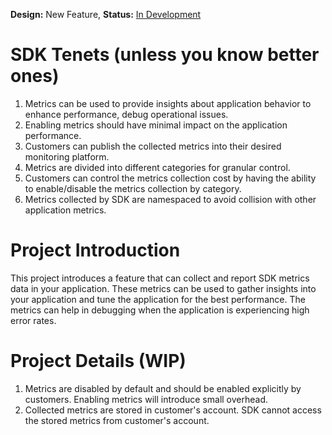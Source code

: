 **Design:** New Feature, **Status:**
[In Development](../../../README.md)

# SDK Tenets (unless you know better ones)

1. Metrics can be used to provide insights about application behavior to enhance performance, debug operational issues.
2. Enabling metrics should have minimal impact on the application performance.
3. Customers can publish the collected metrics into their desired monitoring platform.
4. Metrics are divided into different categories for granular control.
5. Customers can control the metrics collection cost by having the ability to enable/disable the metrics collection by category.
6. Metrics collected by SDK are namespaced to avoid collision with other application metrics.


# Project Introduction

This project introduces a feature that can collect and report SDK metrics data in your application.
These metrics can be used to gather insights into your application and tune the application for 
the best performance. The metrics can help in debugging when the application is experiencing
high error rates.


# Project Details (WIP)

1. Metrics are disabled by default and should be enabled explicitly by customers. Enabling metrics will introduce small overhead.
2. Collected metrics are stored in customer's account. SDK cannot access the stored metrics from customer's account.


